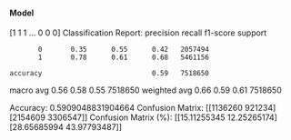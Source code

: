 #### Model
[1 1 1 ... 0 0 0]
Classification Report:
              precision    recall  f1-score   support

           0       0.35      0.55      0.42   2057494
           1       0.78      0.61      0.68   5461156

    accuracy                           0.59   7518650
   macro avg       0.56      0.58      0.55   7518650
weighted avg       0.66      0.59      0.61   7518650

Accuracy: 0.5909048831904664
Confusion Matrix:
[[1136260  921234]
 [2154609 3306547]]
Confusion Matrix (%):
[[15.11255345 12.25265174]
 [28.65685994 43.97793487]]
